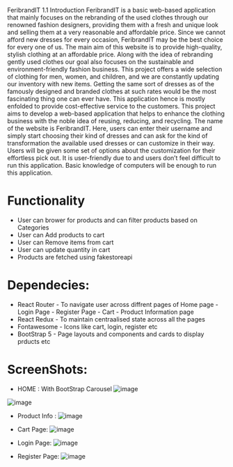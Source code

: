 FeribrandIT
1.1 Introduction FeribrandIT is a basic web-based application that mainly focuses on the rebranding of the used clothes through our renowned fashion designers, providing them with a fresh and unique look and selling them at a very reasonable and affordable price. Since we cannot afford new dresses for every occasion, FeribrandIT may be the best choice for every one of us. The main aim of this website is to provide high-quality, stylish clothing at an affordable price. Along with the idea of rebranding gently used clothes our goal also focuses on the sustainable and environment-friendly fashion business. This project offers a wide selection of clothing for men, women, and children, and we are constantly updating our inventory with new items. Getting the same sort of dresses as of the famously designed and branded clothes at such rates would be the most fascinating thing one can ever have. This application hence is mostly enfolded to provide cost-effective service to the customers. This project aims to develop a web-based application that helps to enhance the clothing business with the noble idea of reusing, reducing, and recycling. The name of the website is FeribrandIT. Here, users can enter their username and simply start choosing their kind of dresses and can ask for the kind of transformation the available used dresses or can customize in their way. Users will be given some set of options about the customization for their effortless pick out. It is user-friendly due to and users don’t feel difficult to run this application. Basic knowledge of computers will be enough to run this application.

# Functionality 
- User can brower for products and can filter products based on Categories
- User can Add products to cart 
- User can Remove items from cart 
- User can update quantity in cart 
- Products are fetched using fakestoreapi

# Dependecies:
- React Router - To navigate user across diffrent pages of Home page - Login Page - Register Page -  Cart - Product Information page 
- React Redux - To maintain centraalised state across all the pages
- Fontawesome - Icons like cart, login, register etc
- BootStrap 5 - Page layouts and components and cards to display prducts etc

# ScreenShots:

- HOME : With BootStrap Carousel
![image](https://user-images.githubusercontent.com/118603448/228480588-cf70aa87-8fb4-4ffb-b577-571c0d14d754.png)

![image](https://user-images.githubusercontent.com/118603448/228480493-0cf6b3ff-78e6-4b8f-98a0-588611ac29b3.png)


- Product Info : 
![image](https://user-images.githubusercontent.com/118603448/228480805-90ec5362-d0ca-489e-8db1-7864e5a5e579.png)

- Cart Page:
![image](https://user-images.githubusercontent.com/118603448/228480890-e4dcada8-3a13-4e87-868d-f56250094d22.png)

- Login Page:
![image](https://user-images.githubusercontent.com/118603448/228480964-2608c1fb-c767-45dc-8277-56207d33e5bb.png)

- Register Page:
![image](https://user-images.githubusercontent.com/118603448/228481028-995478d3-c12b-48e7-89a4-8e286d8ea97d.png)
